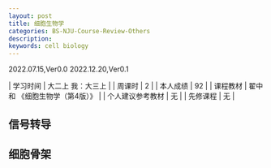 ```yaml
---
layout: post
title: 细胞生物学
categories: BS-NJU-Course-Review-Others
description: 
keywords: cell biology
---
```


2022.07.15,Ver0.0  2022.12.20,Ver0.1

| 学习时间                 | 大二上  我：大三上                          |
| 周课时                     | 2                                                         |
| 本人成绩                 | 92                                                       |
| 课程教材                 | 翟中和 《细胞生物学（第4版）》  |
| 个人建议参考教材 | 无                                                        |
| 先修课程                 | 无                                                       |

## 信号转导



## 细胞骨架




